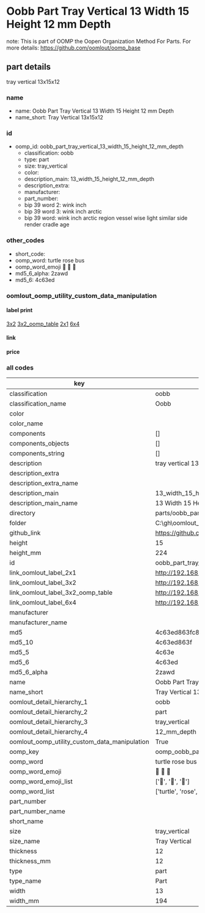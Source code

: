 # Oobb Part Tray Vertical 13 Width 15 Height 12 mm Depth  

note: This is part of OOMP the Oopen Organization Method For Parts. For more details: https://github.com/oomlout/oomp_base

##  part details
  



tray vertical 13x15x12



### name
* name: Oobb Part Tray Vertical 13 Width 15 Height 12 mm Depth
* name_short: Tray Vertical 13x15x12 
### id
* oomp_id: oobb_part_tray_vertical_13_width_15_height_12_mm_depth
  * classification: oobb
  * type: part
  * size: tray_vertical
  * color: 
  * description_main: 13_width_15_height_12_mm_depth
  * description_extra: 
  * manufacturer: 
  * part_number: 
  * bip 39 word 2: wink inch
  * bip 39 word 3: wink inch arctic
  * bip 39 word: wink inch arctic region vessel wise light similar side render cradle age

### other_codes
* short_code: 
* oomp_word: turtle rose bus
* oomp_word_emoji :turtle: :rose: :bus:
* md5_6_alpha: 2zawd
* md5_6: 4c63ed






### oomlout_oomp_utility_custom_data_manipulation
#### label print
[3x2](http://192.168.1.245:1112/?label=oomp%202zawd)
[3x2_oomp_table](http://192.168.1.108:1112/?label=oomp%202zawd)
[2x1](http://192.168.1.242:1112/?label=oomp%202zawd)
[6x4](http://192.168.1.55:1112/?label=oomp%202zawd)    

#### link

                              

#### price







### all codes 
| key | value |  
| --- | --- |  
| classification | oobb |  
| classification_name | Oobb |  
| color |  |  
| color_name |  |  
| components | [] |  
| components_objects | [] |  
| components_string | [] |  
| description | tray vertical 13x15x12 |  
| description_extra |  |  
| description_extra_name |  |  
| description_main | 13_width_15_height_12_mm_depth |  
| description_main_name | 13 Width 15 Height 12 mm Depth |  
| directory | parts/oobb_part_tray_vertical_13_width_15_height_12_mm_depth |  
| folder | C:\gh\oomlout_oobb_version_4_generated_parts\parts\oobb_part_tray_vertical_13_width_15_height_12_mm_depth |  
| github_link | https://github.com/oomlout/oomlout_oomp_part_src/tree/main/parts/oobb_part_tray_vertical_13_width_15_height_12_mm_depth |  
| height | 15 |  
| height_mm | 224 |  
| id | oobb_part_tray_vertical_13_width_15_height_12_mm_depth |  
| link_oomlout_label_2x1 | http://192.168.1.242:1112/?label=oomp%202zawd |  
| link_oomlout_label_3x2 | http://192.168.1.245:1112/?label=oomp%202zawd |  
| link_oomlout_label_3x2_oomp_table | http://192.168.1.108:1112/?label=oomp%202zawd |  
| link_oomlout_label_6x4 | http://192.168.1.55:1112/?label=oomp%202zawd |  
| manufacturer |  |  
| manufacturer_name |  |  
| md5 | 4c63ed863fc8f033f1f98b48165c97de |  
| md5_10 | 4c63ed863f |  
| md5_5 | 4c63e |  
| md5_6 | 4c63ed |  
| md5_6_alpha | 2zawd |  
| name | Oobb Part Tray Vertical 13 Width 15 Height 12 mm Depth |  
| name_short | Tray Vertical 13x15x12  |  
| oomlout_detail_hierarchy_1 | oobb |  
| oomlout_detail_hierarchy_2 | part |  
| oomlout_detail_hierarchy_3 | tray_vertical |  
| oomlout_detail_hierarchy_4 | 12_mm_depth |  
| oomlout_oomp_utility_custom_data_manipulation | True |  
| oomp_key | oomp_oobb_part_tray_vertical_13_width_15_height_12_mm_depth |  
| oomp_word | turtle rose bus |  
| oomp_word_emoji | :turtle: :rose: :bus: |  
| oomp_word_emoji_list | [':turtle:', ':rose:', ':bus:'] |  
| oomp_word_list | ['turtle', 'rose', 'bus'] |  
| part_number |  |  
| part_number_name |  |  
| short_name |  |  
| size | tray_vertical |  
| size_name | Tray Vertical |  
| thickness | 12 |  
| thickness_mm | 12 |  
| type | part |  
| type_name | Part |  
| width | 13 |  
| width_mm | 194 |  
